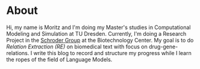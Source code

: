 # About

Hi, my name is Moritz and I'm doing my Master's studies in Computational Modeling and Simulation at TU Dresden.
Currently, I'm doing a Research Project in the [Schroder Group](https://tu-dresden.de/cmcb/biotec/forschungsgruppen/schroeder?set_language=en) at the Biotechnology Center.
My goal is to do *Relation Extraction (RE)* on biomedical text with focus on drug-gene-relations.
I write this blog to record and structure my progress while I learn the ropes of the field of Language Models.
